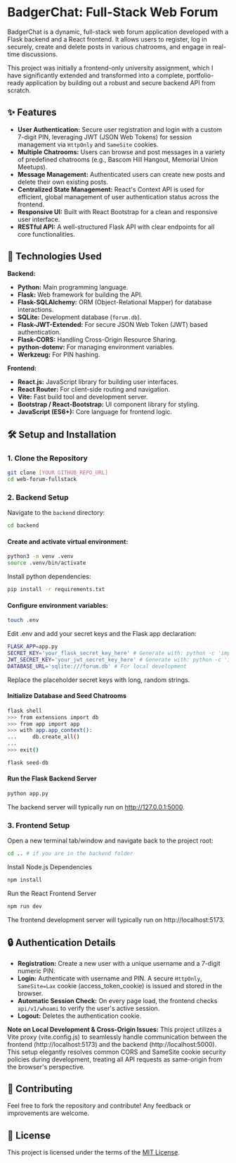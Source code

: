 # BadgerChat: Full-Stack Web Forum

BadgerChat is a dynamic, full-stack web forum application developed with a Flask backend and a React frontend. It allows users to register, log in securely, create and delete posts in various chatrooms, and engage in real-time discussions.

This project was initially a frontend-only university assignment, which I have significantly extended and transformed into a complete, portfolio-ready application by building out a robust and secure backend API from scratch.

## ✨ Features

-   **User Authentication:** Secure user registration and login with a custom 7-digit PIN, leveraging JWT (JSON Web Tokens) for session management via `HttpOnly` and `SameSite` cookies.
-   **Multiple Chatrooms:** Users can browse and post messages in a variety of predefined chatrooms (e.g., Bascom Hill Hangout, Memorial Union Meetups).
-   **Message Management:** Authenticated users can create new posts and delete their own existing posts.
-   **Centralized State Management:** React's Context API is used for efficient, global management of user authentication status across the frontend.
-   **Responsive UI:** Built with React Bootstrap for a clean and responsive user interface.
-   **RESTful API:** A well-structured Flask API with clear endpoints for all core functionalities.

## 🚀 Technologies Used

**Backend:**
-   **Python:** Main programming language.
-   **Flask:** Web framework for building the API.
-   **Flask-SQLAlchemy:** ORM (Object-Relational Mapper) for database interactions.
-   **SQLite:** Development database (`forum.db`).
-   **Flask-JWT-Extended:** For secure JSON Web Token (JWT) based authentication.
-   **Flask-CORS:** Handling Cross-Origin Resource Sharing.
-   **python-dotenv:** For managing environment variables.
-   **Werkzeug:** For PIN hashing.

**Frontend:**
-   **React.js:** JavaScript library for building user interfaces.
-   **React Router:** For client-side routing and navigation.
-   **Vite:** Fast build tool and development server.
-   **Bootstrap / React-Bootstrap:** UI component library for styling.
-   **JavaScript (ES6+):** Core language for frontend logic.

## 🛠️ Setup and Installation

### 1. Clone the Repository

```bash
git clone [YOUR_GITHUB_REPO_URL]
cd web-forum-fullstack
```

### 2. Backend Setup

Navigate to the `backend` directory:

```bash
cd backend
```

#### Create and activate virtual environment:

```bash
python3 -m venv .venv
source .venv/bin/activate
```

Install python dependencies:

```bash
pip install -r requirements.txt
```

#### Configure environment variables:

```bash
touch .env
```

Edit .env and add your secret keys and the Flask app declaration:

```bash
FLASK_APP=app.py
SECRET_KEY='your_flask_secret_key_here' # Generate with: python -c 'import secrets; print(secrets.token_hex(32))'
JWT_SECRET_KEY='your_jwt_secret_key_here' # Generate with: python -c 'import secrets; print(secrets.token_hex(32))'
DATABASE_URL='sqlite:///forum.db' # For local development
```

Replace the placeholder secret keys with long, random strings.

#### Initialize Database and Seed Chatrooms

```bash
flask shell
>>> from extensions import db
>>> from app import app
>>> with app.app_context():
...     db.create_all()
... 
>>> exit()

flask seed-db
```

#### Run the Flask Backend Server

```bash
python app.py
```

The backend server will typically run on http://127.0.0.1:5000.

### 3. Frontend Setup

Open a new terminal tab/window and navigate back to the project root:

```bash
cd .. # if you are in the backend folder
```

Install Node.js Dependencies

```bash
npm install
```

Run the React Frontend Server

```bash
npm run dev
```

The frontend development server will typically run on http://localhost:5173.

## 🔒 Authentication Details
- **Registration:** Create a new user with a unique username and a 7-digit numeric PIN.
- **Login:** Authenticate with username and PIN. A secure `HttpOnly`, `SameSite=Lax` cookie (access_token_cookie) is issued and stored in the browser.
- **Automatic Session Check:** On every page load, the frontend checks `api/v1/whoami` to verify the user's active session.
- **Logout:** Deletes the authentication cookie.

**Note on Local Development & Cross-Origin Issues:** This project utilizes a Vite proxy (vite.config.js) to seamlessly handle communication between the frontend (http://localhost:5173) and the backend (http://localhost:5000). This setup elegantly resolves common CORS and SameSite cookie security policies during development, treating all API requests as same-origin from the browser's perspective.

## 🤝 Contributing
Feel free to fork the repository and contribute! Any feedback or improvements are welcome.

## 📄 License

This project is licensed under the terms of the [MIT License](LICENSE).